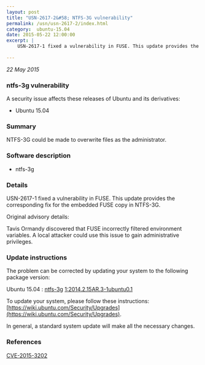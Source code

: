 ```yaml
---
layout: post
title: "USN-2617-2&#58; NTFS-3G vulnerability"
permalink: /usn/usn-2617-2/index.html
category:  ubuntu-15.04
date: 2015-05-22 12:00:00
excerpt: |
    USN-2617-1 fixed a vulnerability in FUSE. This update provides the corresponding fix for the embedded FUSE copy in NTFS-3G.
    
--- 
```

 
 

*22 May 2015*

### ntfs-3g vulnerability

A security issue affects these releases of Ubuntu and its derivatives:

* Ubuntu 15.04

### Summary

NTFS-3G could be made to overwrite files as the administrator. 

### Software description

* ntfs-3g 

### Details

USN-2617-1 fixed a vulnerability in FUSE. This update provides the corresponding fix for the embedded FUSE copy in NTFS-3G.

Original advisory details:

 Tavis Ormandy discovered that FUSE incorrectly filtered environment variables. A local attacker could use this issue to gain administrative privileges. 

### Update instructions

The problem can be corrected by updating your system to the following package version:

Ubuntu 15.04
 : [ntfs-3g](https://launchpad.net/ubuntu/+source/ntfs-3g) <span> [1:2014.2.15AR.3-1ubuntu0.1](https://launchpad.net/ubuntu/+source/ntfs-3g/1:2014.2.15AR.3-1ubuntu0.1) </span> 

To update your system, please follow these instructions: [https://wiki.ubuntu.com/Security/Upgrades](https://wiki.ubuntu.com/Security/Upgrades).

In general, a standard system update will make all the necessary changes. 

### References

 
 [CVE-2015-3202](http://people.ubuntu.com/~ubuntu-security/cve/CVE-2015-3202)
 

